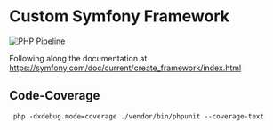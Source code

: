 # Custom Symfony Framework

![PHP Pipeline](https://github.com/cngJo/custom-symfony-framework/workflows/PHP%20Pipeline/badge.svg)

Following along the documentation at
https://symfony.com/doc/current/create_framework/index.html

## Code-Coverage
` php -dxdebug.mode=coverage ./vendor/bin/phpunit --coverage-text`
